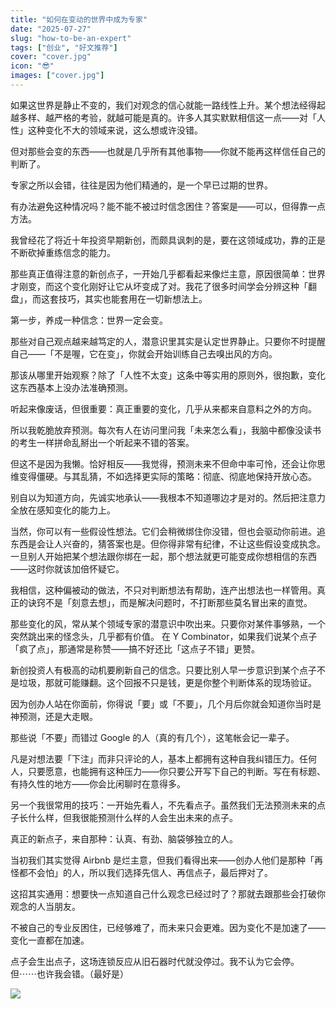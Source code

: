 ```yaml
---
title: "如何在变动的世界中成为专家"
date: "2025-07-27"
slug: "how-to-be-an-expert"
tags: ["创业", "好文推荐"]
cover: "cover.jpg"
icon: "😎"
images: ["cover.jpg"]
---
```

如果这世界是静止不变的，我们对观念的信心就能一路线性上升。某个想法经得起越多样、越严格的考验，就越可能是真的。许多人其实默默相信这一点——对「人性」这种变化不大的领域来说，这么想或许没错。



但对那些会变的东西——也就是几乎所有其他事物——你就不能再这样信任自己的判断了。



专家之所以会错，往往是因为他们精通的，是一个早已过期的世界。



有办法避免这种情况吗？能不能不被过时信念困住？答案是——可以，但得靠一点方法。



我曾经花了将近十年投资早期新创，而颇具讽刺的是，要在这领域成功，靠的正是不断砍掉重练信念的能力。



那些真正值得注意的新创点子，一开始几乎都看起来像烂主意，原因很简单：世界才刚变，而这个变化刚好让它从坏变成了对。我花了很多时间学会分辨这种「翻盘」，而这套技巧，其实也能套用在一切新想法上。



第一步，养成一种信念：世界一定会变。



那些对自己观点越来越笃定的人，潜意识里其实是认定世界静止。只要你不时提醒自己——「不是喔，它在变」，你就会开始训练自己去嗅出风的方向。



那该从哪里开始观察？除了「人性不太变」这条中等实用的原则外，很抱歉，变化这东西基本上没办法准确预测。



听起来像废话，但很重要：真正重要的变化，几乎从来都来自意料之外的方向。



所以我乾脆放弃预测。每次有人在访问里问我「未来怎么看」，我脑中都像没读书的考生一样拼命乱掰出一个听起来不错的答案。



但这不是因为我懒。恰好相反——我觉得，预测未来不但命中率可怜，还会让你思维变得僵硬。与其乱猜，不如选择更实际的策略：彻底、彻底地保持开放心态。



别自以为知道方向，先诚实地承认——我根本不知道哪边才是对的。然后把注意力全放在感知变化的能力上。



当然，你可以有一些假设性想法。它们会稍微绑住你没错，但也会驱动你前进。追东西是会让人兴奋的，猜答案也是。但你得非常有纪律，不让这些假设变成执念。
一旦别人开始把某个想法跟你绑在一起，那个想法就更可能变成你想相信的东西——这时你就该加倍怀疑它。



我相信，这种偏被动的做法，不只对判断想法有帮助，连产出想法也一样管用。真正的诀窍不是「刻意去想」，而是解决问题时，不打断那些莫名冒出来的直觉。



那些变化的风，常从某个领域专家的潜意识中吹出来。只要你对某件事够熟，一个突然跳出来的怪念头，几乎都有价值。
在 Y Combinator，如果我们说某个点子「疯了点」，那通常是称赞——搞不好还比「这点子不错」更赞。



新创投资人有极高的动机要刷新自己的信念。只要比别人早一步意识到某个点子不是垃圾，那就可能赚翻。这个回报不只是钱，更是你整个判断体系的现场验证。



因为创办人站在你面前，你得说「要」或「不要」，几个月后你就会知道你当时是神预测，还是大走眼。



那些说「不要」而错过 Google 的人（真的有几个），这笔帐会记一辈子。



凡是对想法要「下注」而非只评论的人，基本上都拥有这种自我纠错压力。任何人，只要愿意，也能拥有这种压力——你只要公开写下自己的判断。写在有标题、有持久性的地方——你会比闲聊时在意得多。



另一个我很常用的技巧：一开始先看人，不先看点子。虽然我们无法预测未来的点子长什么样，但我很能预测什么样的人会生出未来的点子。



真正的新点子，来自那种：认真、有劲、脑袋够独立的人。



当初我们其实觉得 Airbnb 是烂主意，但我们看得出来——创办人他们是那种「再怪都不会怕」的人，所以我们选择先信人、再信点子，最后押对了。



这招其实通用：想要快一点知道自己什么观念已经过时了？那就去跟那些会打破你观念的人当朋友。



不被自己的专业反困住，已经够难了，而未来只会更难。因为变化不是加速了——变化一直都在加速。



点子会生出点子，这场连锁反应从旧石器时代就没停过。我不认为它会停。
但⋯⋯也许我会错。（最好是）




![](https://prod-files-secure.s3.us-west-2.amazonaws.com/112d0858-5090-4d34-a606-b75eb8d65fd2/46476355-9cf3-4e99-9b7a-3531bc426380/1000202064.png?X-Amz-Algorithm=AWS4-HMAC-SHA256&X-Amz-Content-Sha256=UNSIGNED-PAYLOAD&X-Amz-Credential=ASIAZI2LB466ZQKL3ANH%2F20251012%2Fus-west-2%2Fs3%2Faws4_request&X-Amz-Date=20251012T091241Z&X-Amz-Expires=3600&X-Amz-Security-Token=IQoJb3JpZ2luX2VjEHwaCXVzLXdlc3QtMiJGMEQCIGdZ0nEGNIf0Y6ybY%2FL7IVoPrAhdjd8j2ATJtI2jT5xxAiBG8QS9nWgFWmN0iYxpURqFnpXCnCI%2B2R%2FIwTCpqjsl%2BSr%2FAwglEAAaDDYzNzQyMzE4MzgwNSIMRI2wReAp9nsW7h6QKtwDRW%2BY1yTZ7DMsBJLPgdKu5RFgS6SM%2FrGoBk24g2d6Xjsc0PdoHYA%2Bne59ZwpHmUtRJMd66aJI0EaXnl8v5AuwnET6MtiLu6HcikCzm%2FxcwcmtR8b0JIfJokMvAhuDC4rFCgKbxuHYThStSaPBOZI6DUqauEJ5TmihEqgstNH6S7ftn5cbrlOh0WxN27Zr%2BZKL0HIReGBRzoi79t5wLQI6rp2INFCou2eyZX4iVAPxQ9oIh7XkP83xDWwPfq5laE%2BCMshcIJSICNGTDL578Zqew4r8%2B0PU8XLoCsZyAO9L8vTqSWsw5oF8k7x%2B%2BYoSyolxx7sF%2Bb5VcjfCs16Jh%2FVK2CY1UdtwUNo9%2B79vPyiWwp0ndGnexYg2uL3usjl3A%2Bbiyw%2BBVrUbR8VYXQVaxB34VdXr0jTEJNLIN%2F8wCZaUL97F%2F6pVslQDgTbjrtljIiK9uNqx6KbZyZN3DE4ASq7eVR%2FT%2BNdDQcG%2BDbBiIdmzo%2FwJS%2Frt2BCFqfSZnKyuThw2yb%2FlXIWlBk3KtGdo0nBCwlqD7n4ThQ5dS8mUN83eC5XagKTeXrmasYBq6QeH3s3Qc4Uvyqzub8Q7FaK3Ir2eVC8PL7AyipHRmeP5OX6%2BZJNLS1ruJ4a66lYOT8sw%2F8SsxwY6pgHvD7jNd8RK%2BGcSj025Uw%2BkDAK5CrlzIDNoJHMaDpYJKxsy6fqwmlnD0v16hAR9t9YbBYHUR13OIzPaKjfJhfziATOiTXLQEeOwfLQ0pJtQYWDP6FVbq4nHZUq72pf4do3nxwqijGuR4Psq8O95bX%2FVca48TrLwWWAixHmVwFwA1LofVPQOa0LWqSyBFl9GKVX7y0lpQdWopU0L%2FEiJbsWjBjUDPmzj&X-Amz-Signature=c9c9c395c4ff4283bd3c09f0cacb6a12f560d9c9d0db80d76965da5204bd23cc&X-Amz-SignedHeaders=host&x-amz-checksum-mode=ENABLED&x-id=GetObject)

